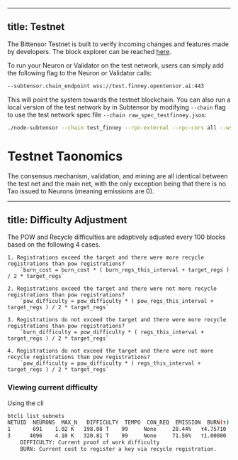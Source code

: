 
<Accordion title="Testnet">

---
title: Testnet
---
The Bittensor Testnet is built to verify incoming changes and features made by developers. The block explorer can be reached [here](https://polkadot.js.org/apps/?rpc=wss%3A%2F%2Ftest.finney.opentensor.ai%3A443#/explorer).

To run your Neuron or Validator on the test network, users can simply add the following flag to the Neuron or Validator calls:
```bash dark
--subtensor.chain_endpoint wss://test.finney.opentensor.ai:443
```
This will point the system towards the testnet blockchain. You can also run a local version of the test network by in Subtensor by modifying `--chain` flag to use the test network spec file `--chain raw_spec_testfinney.json`:
```bash dark
./node-subtensor --chain test_finney --rpc-external --rpc-cors all --ws-external --no-mdns --sync warp --bootnodes /ip4/192.81.212.20/tcp/30333/p2p/12D3KooWQawexXodtsPEymJUX1X2eKzjNq6s8MvzEWtKwJ6mLmzy
```

# Testnet Taonomics
The consensus mechanism, validation, and mining are all identical between the test net and the main net, with the only exception being that there is no Tao issued to Neurons (meaning emissions are 0).


</Accordion>




<Accordion title="Difficulty">

---
title: Difficulty Adjustment
---
The POW and Recycle difficulties are adaptively adjusted every 100 blocks based on the following 4 cases.


    1. Registrations exceed the target and there were more recycle registrations than pow registrations?
        `burn_cost = burn_cost * ( burn_regs_this_interval + target_regs ) / 2 * target_regs`

    2. Registrations exceed the target and there were not more recycle registrations than pow registrations?
        `pow_difficulty = pow_difficulty * ( pow_regs_this_interval + target_regs ) / 2 * target_regs`  

    3. Registrations do not exceed the target and there were more recycle registrations than pow registrations?
        `burn_difficulty = pow_difficulty * ( regs_this_interval + target_regs ) / 2 * target_regs`  

    4. Registrations do not exceed the target and there were not more recycle registrations than pow registrations?
        `pow_difficulty = pow_difficulty * ( regs_this_interval + target_regs ) / 2 * target_regs`  


### Viewing current difficulty
Using the cli
```bash dark
btcli list_subnets
NETUID  NEURONS  MAX_N   DIFFICULTY  TEMPO  CON_REQ  EMISSION  BURN(τ)
1       691    1.02 K   198.08 T    99     None     28.44%   τ4.75710
3      4096    4.10 K   320.81 T    99     None     71.56%   τ1.00000
    DIFFICULTY: Current proof of work difficulty
    BURN: Current cost to register a key via recycle registration.
```

</Accordion>

